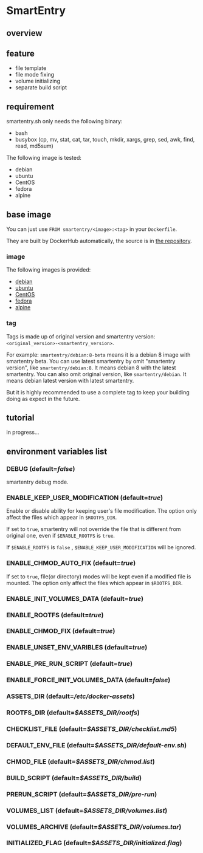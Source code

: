 # SmartEntry

## overview

## feature

* file template
* file mode fixing
* volume initializing
* separate build script

## requirement

smartentry.sh only needs the following binary:

- bash
- busybox (cp, mv, stat, cat, tar, touch, mkdir, xargs, grep, sed, awk, find, read, md5sum)

The following image is tested:

- debian
- ubuntu
- CentOS
- fedora
- alpine

## base image

You can just use `FROM smartentry/<image>:<tag>` in your `Dockerfile`. 

They are built by DockerHub automatically, the source is in [the repository](https://github.com/gaoyifan/smartentry-images).

### image

The following images is provided:

* [debian](https://hub.docker.com/r/smartentry/debian/)
* [ubuntu](https://hub.docker.com/r/smartentry/ubuntu/)
* [CentOS](https://hub.docker.com/r/smartentry/centos/)
* [fedora](https://hub.docker.com/r/smartentry/fedora/)
* [alpine](https://hub.docker.com/r/smartentry/alpine/)

### tag

Tags is made up of original version and smartentry version: `<original_version>-<smartentry_version>`. 

For example: `smartentry/debian:8-beta` means  it is a debian 8 image with smartentry beta. You can use latest smartentry by omit "smartentry version", like `smartentry/debian:8`. It means debian 8 with the latest smartentry. You can also omit original version, like `smartentry/debian`. It means debian latest version with latest smartentry.

But it is highly recommended to use a complete tag to keep your building doing as expect in the future.

## tutorial

in progress...

## environment variables list

### DEBUG (default=*false*) 

smartentry debug mode.

### ENABLE_KEEP_USER_MODIFICATION (default=*true*)

Enable or disable ability for keeping user's file modification. The option only affect the files which appear in `$ROOTFS_DIR`.

If set to `true`, smartentry will not override the file that is different from original one, even if `$ENABLE_ROOTFS` is `true`.

If `$ENABLE_ROOTFS` is `false` , `$ENABLE_KEEP_USER_MODIFICATION` will be ignored.

### ENABLE_CHMOD_AUTO_FIX (default=*true*)

If set to `true`, file(or directory) modes will be kept even if a modified file is mounted. The option only affect the files which appear in `$ROOTFS_DIR`.

### ENABLE_INIT_VOLUMES_DATA (default=*true*)



### ENABLE_ROOTFS (default=*true*)

### ENABLE_CHMOD_FIX (default=*true*)

### ENABLE_UNSET_ENV_VARIBLES (default=*true*)

### ENABLE_PRE_RUN_SCRIPT (default=*true*)

### ENABLE_FORCE_INIT_VOLUMES_DATA (default=*false*)



### ASSETS_DIR (default=*/etc/docker-assets*)

### ROOTFS_DIR (default=*$ASSETS_DIR/rootfs*)

### CHECKLIST_FILE (default=*$ASSETS_DIR/checklist.md5*)

### DEFAULT_ENV_FILE (default=*$ASSETS_DIR/default-env.sh*)

### CHMOD_FILE (default=*$ASSETS_DIR/chmod.list*)

### BUILD_SCRIPT (default=*$ASSETS_DIR/build*)

### PRERUN_SCRIPT (default=*$ASSETS_DIR/pre-run*)

### VOLUMES_LIST (default=*$ASSETS_DIR/volumes.list*)

### VOLUMES_ARCHIVE (default=*$ASSETS_DIR/volumes.tar*)

### INITIALIZED_FLAG (default=*$ASSETS_DIR/initialized.flag*)

